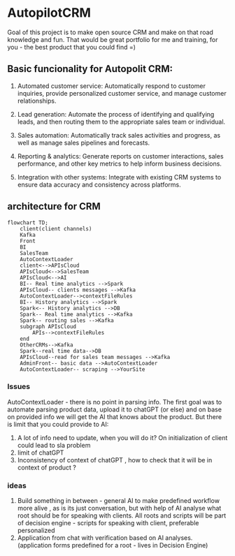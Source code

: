 # AutopilotCRM

Goal of this project is to make open source CRM and make on that road knowledge and fun. 
That would be great portfolio for me and training, for you - the best product that you could find =) 


## Basic funcionality for Autopolit CRM: 

1. Automated customer service: Automatically respond to customer inquiries, provide personalized customer service, and manage customer relationships.

2. Lead generation: Automate the process of identifying and qualifying leads, and then routing them to the appropriate sales team or individual.

3. Sales automation: Automatically track sales activities and progress, as well as manage sales pipelines and forecasts.

4. Reporting & analytics: Generate reports on customer interactions, sales performance, and other key metrics to help inform business decisions.

5. Integration with other systems: Integrate with existing CRM systems to ensure data accuracy and consistency across platforms.

## architecture for CRM




```mermaid
flowchart TD;
    client(client channels)
    Kafka
    Front
    BI
    SalesTeam
    AutoContextLoader
    client<-->APIsCloud
    APIsCloud<-->SalesTeam
    APIsCloud<-->AI
    BI-- Real time analytics -->Spark
    APIsCloud-- clients messages -->Kafka
    AutoContextLoader-->contextFileRules
    BI-- History analytics -->Spark
    Spark<-- History analytics -->DB
    Spark-- Real time analytics -->Kafka
    Spark-- routing sales -->Kafka
    subgraph APIsCloud
        APIs-->contextFileRules
    end
    OtherCRMs-->Kafka
    Spark--real time data-->DB
    APIsCloud--read for sales team messages -->Kafka
    AdminFront-- basic data -->AutoContextLoader
    AutoContextLoader-- scraping -->YourSite
``` 

### Issues 
AutoContextLoader - there is no point in parsing info. The first goal was to automate parsing product data, upload it to chatGPT (or else) and on base on provided info we will get the AI that knows about the product. 
But there is limit that you could provide to AI:
1. A lot of info need to update, when you will do it? On initialization of client could lead to sla problem 
2. limit of chatGPT 
3. Inconsistency of context of chatGPT , how to check that it will be in context of product ? 


### ideas 
1. Build something in between - general AI to make predefined workflow more alive , as is its just conversation, but with help of AI analyse what root should be for speaking with clients. All roots and scripts will be part of decision engine  - scripts for speaking with client, preferable personalized 
2. Application from chat with verification based on AI analyses. (application forms predefined for a root - lives in Decision Engine)